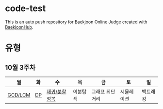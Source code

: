 # code-test
This is an auto push repository for Baekjoon Online Judge created with [BaekjoonHub](https://github.com/BaekjoonHub/BaekjoonHub).

# 유형
## 10월 3주차
|월|화|수|목|금|토|일|
|--|--|--|--|--|--|--|
|[GCD/LCM](https://www.acmicpc.net/problem/14565)|[DP](https://www.acmicpc.net/problem/9251)|[재귀/분할정복](https://www.acmicpc.net/problem/1074)|이분탐색|그래프 최단거리|시뮬레이션|백트래킹|
